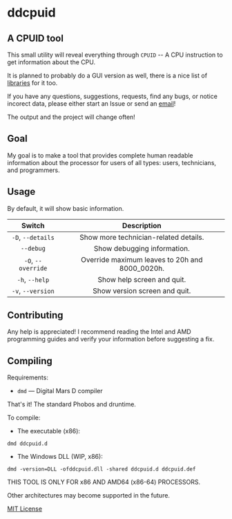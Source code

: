 # ddcpuid
## A CPUID tool

This small utility will reveal everything through `CPUID` -- A CPU instruction to get information about the CPU.

It is planned to probably do a GUI version as well, there is a nice list of [libraries](https://wiki.dlang.org/Libraries_and_Frameworks) for it too.

If you have any questions, suggestions, requests, find any bugs, or notice incorect data, please either start an Issue or send an [email](mailto:devddstuff@gmail.com)!

The output and the project will change often!

## Goal

My goal is to make a tool that provides complete human readable information about the processor for users of all types: users, technicians, and programmers.

## Usage

By default, it will show basic information.

| Switch | Description |
| :---: | :---: |
| `-D`, `--details` | Show more technician-related details. |
| `--debug` | Show debugging information. |
| `-O`, `--override` | Override maximum leaves to 20h and 8000_0020h. |
| `-h`, `--help` | Show help screen and quit. |
| `-v`, `--version` | Show version screen and quit. |

## Contributing
Any help is appreciated! I recommend reading the Intel and AMD programming guides and verify your information before suggesting a fix.

## Compiling

Requirements:
- `dmd` — Digital Mars D compiler

That's it! The standard Phobos and druntime.

To compile:
- The executable (x86):
```
dmd ddcpuid.d
```
- The Windows DLL (WIP, x86):
```
dmd -version=DLL -ofddcpuid.dll -shared ddcpuid.d ddcpuid.def
```

THIS TOOL IS ONLY FOR x86 AND AMD64 (x86-64) PROCESSORS.

Other architectures may become supported in the future.

[MIT License](LICENSE)